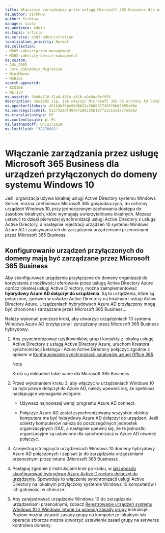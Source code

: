 ```yaml
---
title: Włączanie zarządzania przez usługę Microsoft 365 Business dla urządzeń przyłączonych do domeny systemu Windows 10
ms.author: sirkkuw
author: Sirkkuw
manager: scotv
ms.audience: Admin
ms.topic: article
ms.service: o365-administration
localization_priority: Normal
ms.collection:
- M365-subscription-management
- M365-identity-device-management
ms.custom:
- Adm_O365
- Core_O365Admin_Migration
- MiniMaven
- MSB365
search.appverid:
- BCS160
- MET150
ms.assetid: 9b4de218-f1ad-41fa-a61b-e9e8ac0cf993
description: Dowiedz się, jak włączyć Microsoft 365 do ochrony AD lokalnych połączonych urządzeń Windows 10.
ms.openlocfilehash: d61b3bf6be50d6b21e7b883774567bb63995e60e
ms.sourcegitcommit: 81273a9df49647286235b187fa2213c5ec7e8b62
ms.translationtype: MT
ms.contentlocale: pl-PL
ms.lasthandoff: 04/23/2019
ms.locfileid: "32278082"
---
```

# <a name="enable-domain-joined-windows-10-devices-to-be-managed-by-microsoft-365-business"></a>Włączanie zarządzania przez usługę Microsoft 365 Business dla urządzeń przyłączonych do domeny systemu Windows 10

Jeśli organizacja używa lokalnej usługi Active Directory systemu Windows Server, można zdefiniować Microsoft 365 gospodarczych, do ochrony urządzeń Windows 10, przy jednoczesnym zachowaniu dostępu do zasobów lokalnych, które wymagają uwierzytelniania lokalnych. Możesz ustawić to dzięki pierwszej synchronizacji usługi Active Directory z usługą Active Directory, a następnie rejestracji urządzeń 10 systemu Windows Azure AD i zapisywania ich do zarządzania urządzeniami przenośnymi przez Microsoft 365 Business.
  
## <a name="set-up-domain-joined-devices-to-be-managed-by-microsoft-365-business"></a>Konfigurowanie urządzeń przyłączonych do domeny mają być zarządzane przez Microsoft 365 Business

Aby skonfigurować urządzenia przyłączone do domeny organizacji do korzystania z możliwości oferowane przez usługę Active Directory Azure oprócz lokalnej usługi Active Directory, można zaimplementować **hybrydowy Azure AD dołączył do urządzenia**. Są to urządzenia, które są połączone, zarówno w usłudze Active Directory na lokalnym i usługi Active Directory Azure. Urządzeniach hybrydowych Azure AD przyłączony mogą być chronione i zarządzane przez Microsoft 365 Business... 
  
Należy wykonać poniższe kroki, aby utworzyć urządzeniach 10 systemu Windows Azure AD przyłączony i zarządzany przez Microsoft 365 Business hybrydowy.
  
1. Aby zsynchronizować użytkowników, grup i kontakty z lokalną usługę Active Directory z usługą Active Directory Azure, uruchom Kreatora synchronizacji katalogu i Azure Active Directory połączyć zgodnie z opisem w [Konfigurowanie synchronizacji katalogów usługi Office 365](https://support.office.com/article/1b3b5318-6977-42ed-b5c7-96fa74b08846).
    
    > [!NOTE]
    > Kroki są dokładnie takie same dla Microsoft 365 Business. 
  
2. Przed wykonaniem kroku 3, aby włączyć w urządzeniach Windows 10 za hybrydowe dołączył do Azure AD, należy upewnić się, że spełniasz następujące wymagania wstępne:
    
   - Używasz najnowszej wersji programu Azure AD connect.
    
   - Połączyć Azure AD został zsynchronizowany wszystkie obiekty komputera ma być hybrydowy Azure AD dołączył do urządzeń. Jeśli obiekty komputerów należą do poszczególnych jednostek organizacyjnych (OU), a następnie upewnij się, że te jednostki organizacyjne są ustawione dla synchronizacji w Azure AD również połączyć.
    
3. Zarejestruj istniejących urządzeniach Windows 10 domeny hybrydowy Azure AD połączonych i zapisać je do zarządzania urządzeniami przenośnymi przez Intune (Microsoft 365 Business):
    
4. Postępuj zgodnie z instrukcjami krok po kroku, w [jaki sposób skonfigurować hybrydowy Azure Active Directory dołączył do urządzenia](https://go.microsoft.com/fwlink/p/?linkid=872870). Spowoduje to włączenie synchronizacji usługi Active Directory na lokalnym przyłączony systemie Windows 10 komputerów i ich gotowości w chmurze.
    
5. Aby zarejestrować urządzenie Windows 10 do zarządzania urządzeniami przenośnymi, zobacz [Rejestrowanie urządzeń systemu Windows 10 z Windows Intune za pomocą zasady grupy](https://go.microsoft.com/fwlink/p/?linkid=872871) instrukcje. Poziom można ustawić zasady grupy na komputerze lokalnym lub operacje zbiorcze można utworzyć ustawienie zasad grupy na serwerze kontrolera domeny. 
    

